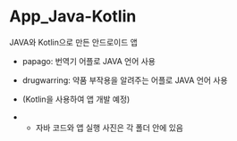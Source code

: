 # App_Java-Kotlin
JAVA와 Kotlin으로 만든 안드로이드 앱

- papago: 번역기 어플로 JAVA 언어 사용
- drugwarring: 약품 부작용을 알려주는 어플로 JAVA 언어 사용
- (Kotlin을 사용하여 앱 개발 예정)

- + 자바 코드와 앱 실행 사진은 각 폴더 안에 있음
